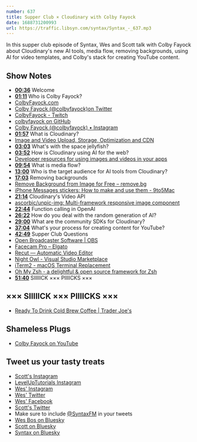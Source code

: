 ```yaml
---
number: 637
title: Supper Club × Cloudinary with Colby Fayock
date: 1688731200993
url: https://traffic.libsyn.com/syntax/Syntax_-_637.mp3
---
```


In this supper club episode of Syntax, Wes and Scott talk with Colby Fayock about Cloudinary's new AI tools, media flow, removing backgrounds, using AI for video templates, and Colby's stack for creating YouTube content.

## Show Notes

* **[00:36](#t=00:36)** Welcome
* **[01:11](#t=01:11)** Who is Colby Fayock?
* [ColbyFayock.com](https://www.colbyfayock.com/)
* [Colby Fayock (@colbyfayock)on Twitter](https://twitter.com/colbyfayock)
* [ColbyFayock - Twitch](https://www.twitch.tv/colbyfayock)
* [colbyfayock on GitHub](https://github.com/colbyfayock)
* [Colby Fayock (@colbyfayock) • Instagram](https://www.instagram.com/colbyfayock/)
* **[01:57](#t=01:57)** What is Cloudinary?
* [Image and Video Upload, Storage, Optimization and CDN](https://cloudinary.com/)
* **[03:03](#t=03:03)** What's with the space jellyfish?
* **[03:52](#t=03:52)** How is Cloudinary using AI for the web?
* [Developer resources for using images and videos in your apps](https://cloudinary.com/developers)
* **[09:54](#t=09:54)** What is media flow?
* **[13:00](#t=13:00)** Who is the target audience for AI tools from Cloudinary?
* **[17:03](#t=17:03)** Removing backgrounds
* [Remove Background from Image for Free – remove.bg](https://www.remove.bg/)
* [iPhone Messages stickers: How to make and use them - 9to5Mac](https://9to5mac.com/2023/06/14/how-to-make-use-iphone-messages-stickers-ios-17/)
* **[21:14](#t=21:14)** Cloudinary's Video API
* [ascorbic/unpic-img: Multi-framework responsive image component](https://github.com/ascorbic/unpic-img)
* **[22:44](#t=22:44)** Function calling in OpenAI
* **[26:22](#t=26:22)** How do you deal with the random generation of AI?
* **[29:00](#t=29:00)** What are the community SDKs for Cloudinary?
* **[37:04](#t=37:04)** What's your process for creating content for YouTube?
* **[42:49](#t=42:49)** Supper Club Questions
* [Open Broadcaster Software | OBS](https://obsproject.com/)
* [Facecam Pro – Elgato](https://www.elgato.com/us/en/p/facecam-pro)
* [Recut — Automatic Video Editor](https://getrecut.com/)
* [Night Owl - Visual Studio Marketplace](https://marketplace.visualstudio.com/items?itemName=sdras.night-owl)
* [iTerm2 - macOS Terminal Replacement](https://iterm2.com/)
* [Oh My Zsh - a delightful & open source framework for Zsh](https://ohmyz.sh/)
* **[51:40](#t=51:40)** SIIIIICK ××× PIIIICKS ×××

## ××× SIIIIICK ××× PIIIICKS ×××

* [Ready To Drink Cold Brew Coffee | Trader Joe's](https://www.traderjoes.com/home/products/pdp/ready-to-drink-cold-brew-coffee-062611)

## Shameless Plugs

* [Colby Fayock on YouTube](https://www.youtube.com/colbyfayock)

## Tweet us your tasty treats

* [Scott's Instagram](https://www.instagram.com/stolinski/)
* [LevelUpTutorials Instagram](https://www.instagram.com/LevelUpTutorials/)
* [Wes' Instagram](https://www.instagram.com/wesbos/)
* [Wes' Twitter](https://twitter.com/wesbos)
* [Wes' Facebook](https://www.facebook.com/wesbos.developer)
* [Scott's Twitter](https://twitter.com/stolinski)
* Make sure to include [@SyntaxFM](https://twitter.com/SyntaxFM) in your tweets
* [Wes Bos on Bluesky](https://bsky.app/profile/wesbos.com)
* [Scott on Bluesky](https://bsky.app/profile/tolin.ski)
* [Syntax on Bluesky](https://bsky.app/profile/syntax.fm)
